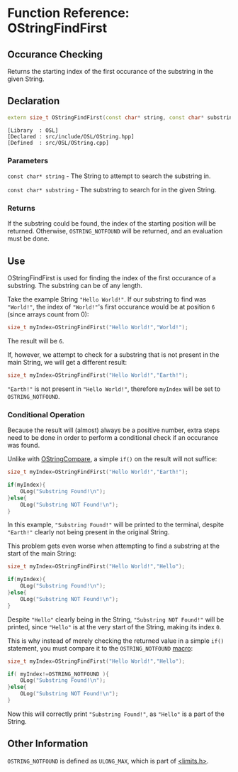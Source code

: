 # Function Reference: OStringFindFirst
## Occurance Checking
Returns the starting index of the first occurance of the substring in the given String.

## Declaration
```cpp
extern size_t OStringFindFirst(const char* string, const char* substring);
```
```
[Library  : OSL]
[Declared : src/include/OSL/OString.hpp]
[Defined  : src/OSL/OString.cpp]
```

### Parameters
`const char* string` - The String to attempt to search the substring in.

`const char* substring` - The substring to search for in the given String.

### Returns
If the substring could be found, the index of the starting position will be returned.
Otherwise, `OSTRING_NOTFOUND` will be returned, and an evaluation must be done.

## Use
OStringFindFirst is used for finding the index of the first occurance of a substring. The substring can be of any length.

Take the example String `"Hello World!"`.
If our substring to find was `"World!"`, the index of `"World!"`'s first occurance would be at position `6` (since arrays count from 0):
```cpp
size_t myIndex=OStringFindFirst("Hello World!","World!");
```
The result will be `6`.

If, however, we attempt to check for a substring that is not present in the main String, we will get a different result:
```cpp
size_t myIndex=OStringFindFirst("Hello World!","Earth!");
```
`"Earth!"` is not present in `"Hello World!"`, therefore `myIndex` will be set to `OSTRING_NOTFOUND`.

### Conditional Operation
Because the result will (almost) always be a positive number, extra steps need to be done in order to perform a conditional check if an occurance was found.

Unlike with [OStringCompare](https://github.com/RosettaHS/OrionAPI/blob/main/docs/Function%20Reference/OStringCompare.md), a simple `if()` on the result will not suffice:
```cpp
size_t myIndex=OStringFindFirst("Hello World!","Earth!");

if(myIndex){
	OLog("Substring Found!\n");
}else{
	OLog("Substring NOT Found!\n");
}
```
In this example, `"Substring Found!"` will be printed to the terminal, despite `"Earth!"` clearly not being present in the original String.

This problem gets even worse when attempting to find a substring at the start of the main String:
```cpp
size_t myIndex=OStringFindFirst("Hello World!","Hello");

if(myIndex){
	OLog("Substring Found!\n");
}else{
	OLog("Substring NOT Found!\n");
}
```
Despite `"Hello"` clearly being in the String, `"Substring NOT Found!"` will be printed, since `"Hello"` is at the very start of the String, making its index `0`.

This is why instead of merely checking the returned value in a simple `if()` statement, you must compare it to the `OSTRING_NOTFOUND` [macro](https://www.educba.com/macros-in-c/):
```cpp
size_t myIndex=OStringFindFirst("Hello World!","Hello");

if( myIndex!=OSTRING_NOTFOUND ){
	OLog("Substring Found!\n");
}else{
	OLog("Substring NOT Found!\n");
}
```
Now this will correctly print `"Substring Found!"`, as `"Hello"` is a part of the String.

## Other Information
`OSTRING_NOTFOUND` is defined as `ULONG_MAX`, which is part of [<limits.h>](https://cplusplus.com/reference/climits/).